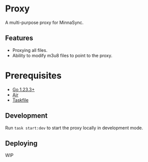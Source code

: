 # Proxy
A multi-purpose proxy for MinnaSync.

## Features
- Proxying all files.
- Ability to modify m3u8 files to point to the proxy.

# Prerequisites
- [Go 1.23.3+](https://go.dev/dl/)
- [Air](https://github.com/air-verse/air)
- [Taskfile](https://taskfile.dev/)

## Development
Run `task start:dev` to start the proxy locally in development mode.

## Deploying
WIP